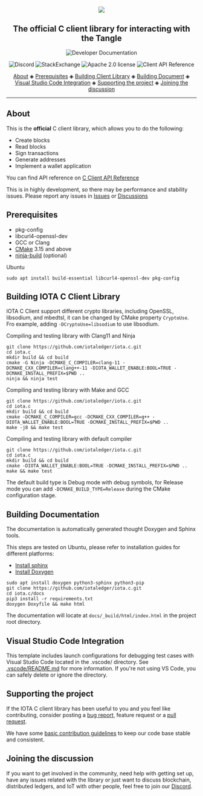 <h1 align="center">
  <br>
  <img src="iota-c.png"></a>
</h1>

<h2 align="center">The official C client library for interacting with the Tangle</h2>

<p align="center">
    <a href="https://iota-c-client.readthedocs.io/en/latest/index.html" style="text-decoration:none;">
    <img src="https://img.shields.io/badge/Documentation%20portal-blue.svg?style=for-the-badge"
         alt="Developer Documentation">
      </p>
<p align="center">
  <a href="https://discord.iota.org/" style="text-decoration:none;"><img src="https://img.shields.io/badge/Discord-9cf.svg?logo=discord" alt="Discord"></a>
    <a href="https://iota.stackexchange.com/" style="text-decoration:none;"><img src="https://img.shields.io/badge/StackExchange-9cf.svg?logo=stackexchange" alt="StackExchange"></a>
    <a href="https://github.com/iotaledger/iota.c/blob/master/LICENSE" style="text-decoration:none;"><img src="https://img.shields.io/github/license/iotaledger/iota.c.svg" alt="Apache 2.0 license"></a>
    <a href="https://iota-c-client.readthedocs.io/en/latest/index.html" style="text-decoration:none;"><img src="https://img.shields.io/readthedocs/iota-c-client" alt="Client API Reference"></a>
</p>
      
<p align="center">
  <a href="#about">About</a> ◈
  <a href="#prerequisites">Prerequisites</a> ◈
  <a href="#building-iota-c-client-library">Building Client Library</a> ◈
  <a href="#building-documentation">Building Document</a> ◈
  <a href="#visual-studio-code-integration">Visual Studio Code Integration</a> ◈
  <a href="#supporting-the-project">Supporting the project</a> ◈
  <a href="#joining-the-discussion">Joining the discussion</a> 
</p>

---

## About

This is the **official** C client library, which allows you to do the following:
* Create blocks
* Read blocks
* Sign transactions
* Generate addresses
* Implement a wallet application

You can find API reference on [C Client API Reference](https://iota-c-client.readthedocs.io/en/latest/index.html)

This is in highly development, so there may be performance and stability issues.
Please report any issues in [Issues](https://github.com/iotaledger/iota.c/issues) or [Discussions](https://github.com/iotaledger/iota.c/discussions)

## Prerequisites

* pkg-config
* libcurl4-openssl-dev 
* GCC or Clang
* [CMake](https://cmake.org/) 3.15 and above
* [ninja-build](https://ninja-build.org/) (optional)

Ubuntu

```shell
sudo apt install build-essential libcurl4-openssl-dev pkg-config
```

## Building IOTA C Client Library

IOTA C Client support different crypto libraries, including OpenSSL, libsodium, and mbedtsl, it can be changed by CMake property `CryptoUse`. Fro example, adding `-DCryptoUse=libsodium` to use libsodium.

Compiling and testing library with Clang11 and Ninja

```shell
git clone https://github.com/iotaledger/iota.c.git
cd iota.c
mkdir build && cd build
cmake -G Ninja -DCMAKE_C_COMPILER=clang-11 -DCMAKE_CXX_COMPILER=clang++-11 -DIOTA_WALLET_ENABLE:BOOL=TRUE -DCMAKE_INSTALL_PREFIX=$PWD ..
ninja && ninja test
```

Compiling and testing library with Make and GCC

```shell
git clone https://github.com/iotaledger/iota.c.git
cd iota.c
mkdir build && cd build
cmake -DCMAKE_C_COMPILER=gcc -DCMAKE_CXX_COMPILER=g++ -DIOTA_WALLET_ENABLE:BOOL=TRUE -DCMAKE_INSTALL_PREFIX=$PWD ..
make -j8 && make test
```

Compiling and testing library with default compiler

```shell
git clone https://github.com/iotaledger/iota.c.git
cd iota.c
mkdir build && cd build
cmake -DIOTA_WALLET_ENABLE:BOOL=TRUE -DCMAKE_INSTALL_PREFIX=$PWD ..
make && make test
```

The default build type is Debug mode with debug symbols, for Release mode you can add `-DCMAKE_BUILD_TYPE=Release` during the CMake configuration stage.

## Building Documentation

The documentation is automatically generated thought Doxygen and Sphinx tools.

This steps are tested on Ubuntu, please refer to installation guides for different platforms:
* [Install sphinx](https://www.sphinx-doc.org/en/master/usage/installation.html)
* [Install Doxygen](https://www.doxygen.nl/manual/install.html)

```shell
sudo apt install doxygen python3-sphinx python3-pip
git clone https://github.com/iotaledger/iota.c.git
cd iota.c/docs
pip3 install -r requirements.txt
doxygen Doxyfile && make html
```

The documentation will locate at `docs/_build/html/index.html` in the project root directory.

## Visual Studio Code Integration

This template includes launch configurations for debugging test cases with Visual Studio Code located in the .vscode/ directory.
See [.vscode/README.md](./.vscode/README.md) for more information.
If you're not using VS Code, you can safely delete or ignore the directory.

## Supporting the project

If the IOTA C client library has been useful to you and you feel like contributing, consider posting a [bug report](https://github.com/iotaledger/iota.c/issues/new-issue), feature request or a [pull request](https://github.com/iotaledger/iota.c/pulls/). 
 
We have some [basic contribution guidelines](.github/CONTRIBUTING.md) to keep our code base stable and consistent.

## Joining the discussion

If you want to get involved in the community, need help with getting set up, have any issues related with the library or just want to discuss blockchain, distributed ledgers, and IoT with other people, feel free to join our [Discord](https://discord.iota.org/).
